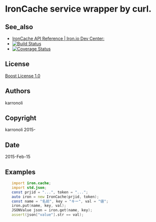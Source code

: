 IronCache service wrapper by curl.
===

## See_also
- [IronCache API Reference | Iron.io Dev Center:](http://dev.iron.io/cache/reference/api/)
- [![Build Status](https://travis-ci.org/karronoli/ironcache-d.svg?branch=master)](https://travis-ci.org/karronoli/ironcache-d)
- [![Coverage Status](https://coveralls.io/repos/karronoli/ironcache-d/badge.svg?branch=master)](https://coveralls.io/r/karronoli/ironcache-d?branch=master)

## License
[Boost License 1.0](http://boost.org/LICENSE_1_0.txt)

## Authors
karronoli

## Copyright
karronoli 2015-

## Date
2015-Feb-15

## Examples
```d
   import iron.cache;
   import std.json;
   const prjid = "...", token = "...";
   auto iron = new IronCache(prjid, token);
   const name = "名前", key = "キー", val = "値";
   iron.put(name, key, val);
   JSONValue json = iron.get(name, key);
   assert(json["value"].str == val);
```
